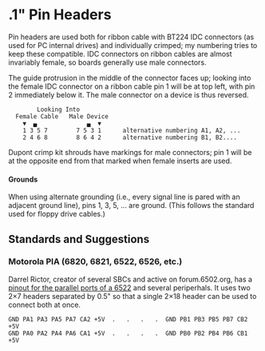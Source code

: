 .1" Pin Headers
===============

<!-- Digraphs: ▼=Dt ▄=LB -->

Pin headers are used both for ribbon cable with BT224 IDC connectors (as
used for PC internal drives) and individually crimped; my numbering tries
to keep these compatible. IDC connectors on ribbon cables are almost
invariably female, so boards generally use male connectors.

The guide protrusion in the middle of the connector faces up; looking into
the female IDC connector on a ribbon cable pin 1 will be at top left, with
pin 2 immediately below it. The male connector on a device is thus reversed.

            Looking Into
      Female Cable   Male Device
        ▼  ▄              ▄  ▼
        1 3 5 7        7 5 3 1      alternative numbering A1, A2, ...
        2 4 6 8        8 6 4 2      alternative numbering B1, B2....

Dupont crimp kit shrouds have markings for male connectors; pin 1 will
be at the opposite end from that marked when female inserts are used.

#### Grounds

When using alternate grounding (i.e., every signal line is pared with an
adjacent ground line), pins 1, 3, 5, ... are ground. (This follows the
standard used for floppy drive cables.)


Standards and Suggestions
-------------------------

### Motorola PIA (6820, 6821, 6522, 6526, etc.)

Darrel Rictor, creator of several SBCs and active on forum.6502.org, has a
[pinout for the parallel ports of a 6522][rictor via] and several
periperhals. It uses two 2×7 headers separated by 0.5" so that a single
2×18 header can be used to connect both at once.

    GND PA1 PA3 PA5 PA7 CA2 +5V  .   .   .   .  GND PB1 PB3 PB5 PB7 CB2 +5V
    GND PA0 PA2 PA4 PA6 CA1 +5V  .   .   .   .  GND PB0 PB2 PB4 PB6 CB1 +5V


[rictor via]: https://sbc.rictor.org/via.html
